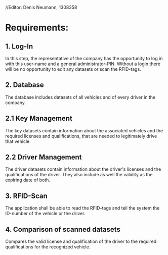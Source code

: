 //Editor: Denis Neumann, 1308358

# Requirements:

## 1. Log-In
  In this step, the representative of the company has the opportunity to log in
with this user-name and a general administrator-PIN. Without a login there will be no
opportunity to edit any datasets or scan the RFID-tags.

## 2. Database
  The database includes datasets of all vehicles and of every driver in the
company.

## 2.1 Key Management
  The key datasets contain information about the associated vehicles and the
required licenses and qualifications, that are needed to legitimately drive
that vehicle.

## 2.2 Driver Management
  The driver datasets contain information about the driver's licenses and the
qualifications of the driver. They also include as well the validity as the
expiring date of both.

## 3. RFID-Scan
  The application shall be able to read the RFID-tags and tell the system the
ID-number of the vehicle or the driver.

## 4. Comparison of scanned datasets
  Compares the valid license and qualification of the driver to the required
qualifications for the recognized vehicle.
